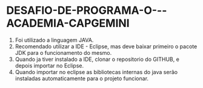 # DESAFIO-DE-PROGRAMA-O---ACADEMIA-CAPGEMINI

1. Foi utilizado a linguagem JAVA.
2. Recomendado utilizar a IDE - Eclipse, mas deve baixar primeiro o pacote JDK para o funcionamento do mesmo.
3. Quando ja tiver instalado a IDE, clonar o repositorio do GITHUB, e depois importar no Eclipse.
4. Quando importar no eclipse as bibliotecas internas do java serão instaladas automaticamente para o projeto funcionar.
